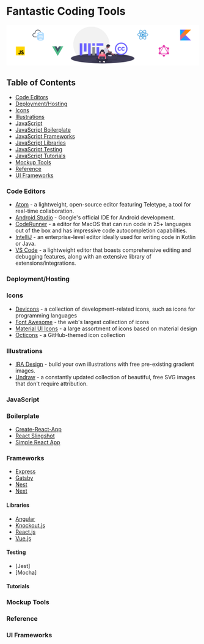 # Fantastic Coding Tools

<p align="center">
      <img src="Fantastic-coding-tools-cover.png" alt="Fantastic-Coding-Tools"/>
</p>

<div class="nav">

## Table of Contents

* [Code Editors](#code-editors)
* [Deployment/Hosting](#deployment-hosting)
* [Icons](#icons)
* [Illustrations](#illustrations)
* [JavaScript](#javascript)
* [JavaScript Boilerplate](#javascript-boilerplate)
* [JavaScript Frameworks](#javascript-frameworks)
* [JavaScript Libraries](#javascript-libraries)
* [JavaScript Testing](#javascript-testing)
* [JavaScript Tutorials](#javascript-tutorials)
* [Mockup Tools](#mockup-tools)
* [Reference](#reference)
* [UI Frameworks](#ui-frameworks)

</div>

<main>

<article id="code-editors">

### Code Editors

* [Atom](https://atom.io/) - a lightweight, open-source editor featuring Teletype, a tool for real-time collaboration.
* [Android Studio](https://developer.android.com/studio/) - Google's official IDE for Android development.
* [CodeRunner](https://coderunnerapp.com/) - a editor for MacOS that can run code in 25+ languages out of the box and has impressive code autocompletion capabilities.
* [IntelliJ](https://www.jetbrains.com/idea/) - an enterprise-level editor ideally used for writing code in Kotlin or Java.
* [VS Code](https://code.visualstudio.com/) - a lightweight editor that boasts comprehensive editing and debugging features, along with an extensive library of extensions/integrations. 

</article>

<article id="deployment-hosting">

### Deployment/Hosting

</article>

<article id="icons">

### Icons

* [Devicons](https://vorillaz.github.io/devicons/#/main) - a collection of development-related icons, such as icons for programming languages
* [Font Awesome](https://fontawesome.com/) - the web's largest collection of icons
* [Material UI Icons](https://material-ui.com/style/icons/) - a large assortment of icons based on material design
* [Octicons](https://octicons.github.com/) - a GitHub-themed icon collection

</article>

<article id="illustrations">

### Illustrations

* [IRA Design](https://iradesign.io/) - build your own illustrations with free pre-existing gradient images.
* [Undraw](https://undraw.co/) - a constantly updated collection of beautiful, free SVG images that don't require attribution.

</article>

<article id="javascript">

### JavaScript

</article>

<article id="javascript-boilerplate">

### Boilerplate

* [Create-React-App](https://github.com/facebook/create-react-app)
* [React Slingshot](https://github.com/coryhouse/react-slingshot)
* [Simple React App](https://github.com/Kornil/simple-react-app)

</article>

<article id="javascript-frameworks">

### Frameworks

* [Express](http://expressjs.com/)
* [Gatsby](http://gatsbyjs.org/)
* [Nest](https://nestjs.com/)
* [Next](https://nextjs.org/)

</article>

<article id="javascript-libraries">

#### Libraries

* [Angular](https://angular.io/)
* [Knockout.js](https://knockoutjs.com/)
* [React.js](https://reactjs.org/)
* [Vue.js](https://vuejs.org/)

</article>

<article id="javascript-testing">

#### Testing

* [Jest]
* [Mocha]

</article>

<article id="javascript-tutorials">

#### Tutorials

</article>

<article id="mockup-tools">

### Mockup Tools

</article>

<article id="reference">

### Reference

</article>

<article id="reference">

### UI Frameworks

</article>





